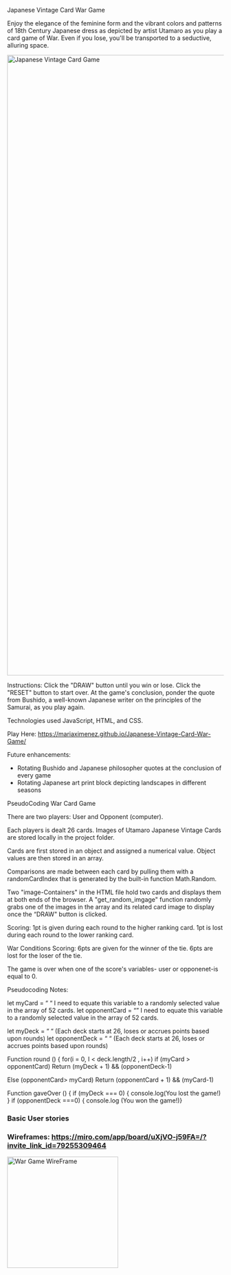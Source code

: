 Japanese Vintage Card War Game

Enjoy the elegance of the feminine form and the vibrant colors and patterns of 18th Century Japanese dress as depicted by artist Utamaro as you play a card game of War. Even if you lose, you'll be transported to a seductive, alluring space.


<img width="1439" alt="Japanese Vintage Card Game" src="https://user-images.githubusercontent.com/101551729/163075145-f577a98e-682c-40b7-ad48-11b04fdfe925.png">


Instructions: Click the "DRAW" button until you win or lose. Click the "RESET" button to start over. At the game's conclusion, ponder the quote from Bushido, a well-known Japanese writer on the principles of the Samurai, as you play again.

Technologies used JavaScript, HTML, and CSS.



Play Here: https://mariaximenez.github.io/Japanese-Vintage-Card-War-Game/

Future enhancements:
* Rotating Bushido and Japanese philosopher quotes at the conclusion of every game
* Rotating Japanese art print block depicting landscapes in different seasons





PseudoCoding
War Card Game

There are two players: User and Opponent (computer).

Each players is dealt 26 cards. Images of Utamaro Japanese Vintage Cards are stored locally in the project folder. 

Cards are first stored in an object and assigned a numerical value. Object values are then stored in an array.

Comparisons are made between each card by pulling them with a randomCardIndex that is generated by the built-in function Math.Random.

Two "image-Containers" in the HTML file hold two cards and displays them at both ends of the browser. A "get_random_imgage" function randomly grabs one of the images in the array and its related card image to display once the “DRAW" button is clicked. 

Scoring:
1pt is given during each round to the higher ranking card.
1pt is lost during each round to the lower ranking card.

War Conditions Scoring:
6pts are given for the winner of the tie.
6pts are lost for the loser of the tie.

The game is over when one of the score's variables- user or opponenet-is equal to 0.

Pseudocoding Notes:

let myCard = “ “  I need to equate this variable to a randomly selected value in the array of 52 cards. 
let opponentCard = “” I need to equate this variable to a randomly selected value in the array of 52 cards. 

let myDeck = “ “ (Each deck starts at 26, loses or accrues points based upon rounds)
let opponentDeck = “ “ (Each deck starts at 26, loses or accrues points based upon rounds)


Function round () {
for(i = 0, I < deck.length/2 , i++)
if (myCard > opponentCard)
Return (myDeck + 1) && (opponentDeck-1)

Else (opponentCard> myCard)
Return (opponentCard + 1) && (myCard-1)



Function gaveOver () {
if (myDeck === 0) {
console.log(You lost the game!) }
if (opponentDeck ===0) {
console.log (You won the game!)}



### Basic User stories

### Wireframes: https://miro.com/app/board/uXjVO-j59FA=/?invite_link_id=79255309464
<img width="258" alt="War Game WireFrame" src="https://user-images.githubusercontent.com/101551729/162010447-9eb40c61-665f-4604-a59c-74b4a7a3de75.PNG">

